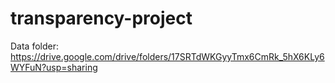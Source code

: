 # transparency-project

Data folder: https://drive.google.com/drive/folders/17SRTdWKGyyTmx6CmRk_5hX6KLy6WYFuN?usp=sharing

